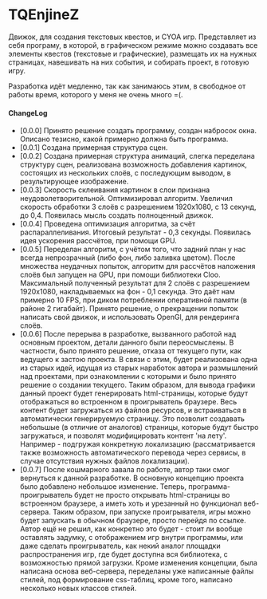 # TQEnjineZ
Движок, для создания текстовых квестов, и CYOA игр. Представляет из себя програму, в которой, в графическом режиме можно создавать все элементы квестов (текстовые и графические), размещать их на нужных страницах, навешивать на них события, и собирать проект, в готовую игру.

Разработка идёт медленно, так как занимаюсь этим, в свободное от работы время, которого у меня не очень много =(.

#### ChangeLog
+ [0.0.0] Принято решение создать программу, создан набросок окна. Описано тезисно, какой примерно должна быть программа.
+ [0.0.1] Создана примерная структура сцен.
+ [0.0.2] Создана примерная структура анимаций, слегка переделана структуру сцен, реализована возможность добавления картинок, состоящих из нескольких слоёв, с последующим выводом, в результирующее изображение.
+ [0.0.3] Скорость склеивания картинок в слои признана неудоволетворительной. Оптимизировал алгоритм. Увеличил скорость обработки 3 слоёв с разрешением 1920x1080, с 13 секунд, до 0,4. Появилась мысль создать полноценный движок.
+ [0.0.4] Проведена оптимизация алгоритма, за счёт распараллеливания. Итоговый результат - 0,3 секунды. Появилась идея ускорения рассчётов, при помощи GPU.
+ [0.0.5] Переделан алгоритм, с учётом того, что задний план у нас всегда непрозрачный (либо фон, либо заливка цветом). После множества неудачных попыток, алгоритм для рассчётов наложения слоёв был запущен на GPU, при помощи библиотеки Cloo. Максимальный полученный результат для 2 слоёв с разрешением 1920x1080, накладываемых на фон - 0,1 секунда. Это даёт нам примерно 10 FPS, при диком потреблении оперативной памяти (в районе 2 гигабайт). Принято решение, о прекращении попыток написать свой движок, и использовать OpenGl, для рендеринга слоёв.
+ [0.0.6] После перерыва в разработке, вызванного работой над основным проектом, детали данного были переосмыслены. В частности, было принято решение, отказа от текущего пути, как ведущего к застою проекта. В связи с этим, будет реализована одна из старых идей, идущая из старых наработок автора и размышлений над проектами, при ознакомлении с которыми и было принято решение о создании текущего. Таким образом, для вывода графики данный проект будет генерировать html-страницы, которые будут отображаться во встроенном в проигрыватель браузере. Весь контент будет загружаться из файлов ресурсов, и встраиваться в автоматически генерируемую страницу. Это позволит создавать небольшые (в отличие от аналогов) страницы, которые будут быстро загружаться, и позволят модифицировать контент 'на лету'. Например - подгружая конкретную локализацию (рассматривается также возможность автоматического перевода через сервисы, в случае отсутствия нужных файлов локализации). 
+ [0.0.7] После кошмарного завала по работе, автор таки смог вернуться к данной разработке. В основную концепцию проекта было добавлено небольшое изменение. Теперь, программа-проигрыватель будет не просто открывать html-страницы во встроенном браузере, а иметь хоть и урезанный но функционал веб-сервера. Таким образом, при запуске проигрывателя, игры можно будет запускать в обычном браузере, просто перейдя по ссылке. Автор ещё не решил, как конкретно это будет - стоит ли вообще оставлять задумку, с отображением игр внутри программы, или даже сделать проигрыватель, как некий аналог площадки распространения игр, где будет доступна вся библиотека, с возможностью прямой загрузки. Кроме изменения концепции, была написана основа веб-сервера, переделаны уже написанные файлы стилей, под формирование css-таблиц, кроме того, написано несколько новых классов стилей. 
